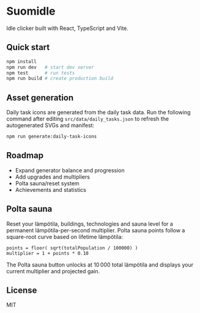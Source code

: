# Suomidle

Idle clicker built with React, TypeScript and Vite.

## Quick start

```bash
npm install
npm run dev   # start dev server
npm test      # run tests
npm run build # create production build
```

## Asset generation

Daily task icons are generated from the daily task data. Run the following command after editing
`src/data/daily_tasks.json` to refresh the autogenerated SVGs and manifest:

```bash
npm run generate:daily-task-icons
```

## Roadmap

- Expand generator balance and progression
- Add upgrades and multipliers
- Polta sauna/reset system
- Achievements and statistics

## Polta sauna

Reset your lämpötila, buildings, technologies and sauna level for a permanent lämpötila-per-second multiplier.  Polta sauna points follow a square-root curve based on lifetime lämpötila:

```
points = floor( sqrt(totalPopulation / 100000) )
multiplier = 1 + points * 0.10
```

The Polta sauna button unlocks at 10 000 total lämpötila and displays your current multiplier and projected gain.

## License

MIT
